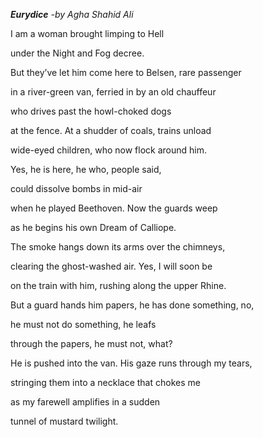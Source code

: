 _**Eurydice**_
*-by Agha Shahid Ali*

I am a woman
brought limping to Hell

under the Night
and Fog decree.

But they’ve let him come
here to Belsen, rare passenger

in a river-green van,
ferried in by an old chauffeur

who drives past
the howl-choked dogs

at the fence. At a shudder
of coals, trains unload

wide-eyed children,
who now flock around him.

Yes, he is here,
he who, people said,

could dissolve bombs
in mid-air

when he played Beethoven.
Now the guards weep

as he begins
his own Dream of Calliope.

The smoke hangs down its arms
over the chimneys,

clearing the ghost-washed air.
Yes, I will soon be

on the train with him,
rushing along the upper Rhine.

But a guard hands him papers,
he has done something, no,

he must not do something,
he leafs

through the papers,
he must not, what?

He is pushed into the van.
His gaze runs through my tears,

stringing them into a necklace
that chokes me

as my farewell
amplifies in a sudden

tunnel of mustard twilight.
